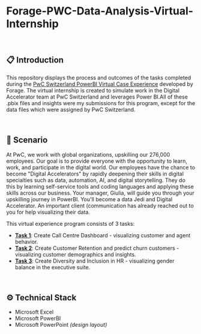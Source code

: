 # Forage-PWC-Data-Analysis-Virtual-Internship

<br>

## :clipboard: Introduction
This repository displays the process and outcomes of the tasks completed during the [PwC Switzerland PowerBI Virtual Case Experience](https://www.theforage.com/virtual-internships/prototype/a87GpgE6tiku7q3gu/Power%20BI?ref=W5vwWAjutTpHbEraC) developed by Forage. The virtual internship is created to simulate work in the Digital Accelerator team at PwC Switzerland and leverages Power BI.All of these .pbix files and insights were my submissions for this program, except for the data files which were assigned by PwC Switzerland.

<br>

## :pushpin: Scenario 

At PwC, we work with global organizations, upskilling our 276,000 employees. Our goal is to provide everyone with the opportunity to learn, work, and participate in the digital world. Our employees have the chance to become "Digital Accelerators" by rapidly deepening their skills in digital specialties such as data, automation, AI, and digital storytelling. They do this by learning self-service tools and coding languages and applying these skills across our business.
Your manager, Giulia, will guide you through your upskilling journey in PowerBI. You'll become a data Jedi and Digital Accelerator. An important client (communication has already reached out to you for help visualizing their data.


This virtual experience program consists of 3 tasks:                    
- [**Task 1**](https://github.com/SwapnaleeNikam/Forage-PwC-Data-Analysis-Virtual-Internship/blob/main/PWC%20Churn%20Analysis%20Dashboard.pbix): Create Call Centre Dashboard - visualizing customer and agent behavior.
- [**Task 2**](https://github.com/SwapnaleeNikam/Forage-PwC-Data-Analysis-Virtual-Internship/blob/main/PWC%20Churn%20Analysis%20Dashboard.pbix): Create Customer Retention and predict churn customers - visualizing customer demographics and insights.
- [**Task 3**](https://github.com/SwapnaleeNikam/Forage-PwC-Data-Analysis-Virtual-Internship/blob/main/Diversity%20And%20Inclusion%20Dashboard.pbix): Create Diversity and Inclusion in HR - visualizing gender balance in the executive suite.

<br>

## :gear: Technical Stack

- Microsoft Excel
- Microsoft PowerBI
- Microsoft PowerPoint *(design layout)*
  

